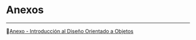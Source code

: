 # Anexos

---

:open_file_folder:[Anexo - Introducción al Diseño Orientado a Objetos ](introduccion.md)
